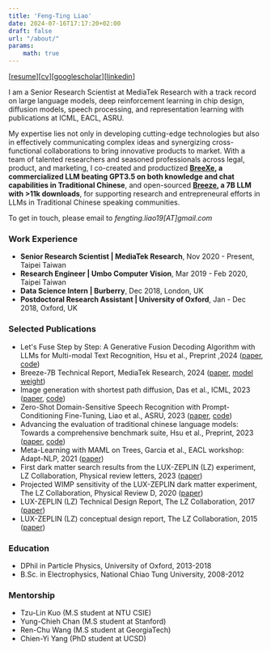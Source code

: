 ```yaml
---
title: 'Feng-Ting Liao'
date: 2024-07-16T17:17:20+02:00
draft: false
url: "/about/"
params:
    math: true
---
```


[[resume](https://ftliao.github.io/data/240805_FengTingLiao_resume.pdf)][[cv](https://ftliao.github.io/data/240805_FengTingLiao_CV.pdf)][[googlescholar](https://scholar.google.com/citations?user=wQtfX2cAAAAJ&hl=en)][[linkedin](https://www.linkedin.com/in/fengtingliao)]


<!-- I am a Senior Research Scientist at MediaTek Research, working on large language models, deep reinforcement learning in chip design, diffusion models, speech processing, and representation learning with publications at ICML, EACL, ASRU. -->

<!-- seasoned technical professional with a strong background in machine learning, natural language processing, and chip design. My expertise lies not only in developing cutting-edge technologies but also in effectively communicating complex ideas and orchestrating cross-functional collaborations to bring innovative products to market. -->

I am a Senior Research Scientist at MediaTek Research with a track record on large language models, deep reinforcement learning in chip design, diffusion models, speech processing, and representation learning with publications at ICML, EACL, ASRU. 

My expertise lies not only in developing cutting-edge technologies but also in effectively communicating complex ideas and synergizing cross-functional collaborations to bring innovative products to market. With a team of talented researchers and seasoned professionals across legal, product, and marketing, I co-created and productized **[BreeXe](https://huggingface.co/spaces/MediaTek-Research/Demo-MR-Breexe-8x7B), a commercialized LLM beating GPT3.5 on both knowledge and chat capabilities in Traditional Chinese**, and open-sourced **[Breeze](https://huggingface.co/MediaTek-Research/Breeze-7B-Instruct-v1_0), a 7B LLM with >11k downloads**, for supporting research and entrepreneural efforts in LLMs in Traditional Chinese speaking communities.

To get in touch, please email to *fengting.liao19[AT]gmail.com*

<!-- Prior to  -->


### Work Experience
- **Senior Research Scientist | MediaTek Research**, Nov 2020 - Present, Taipei Taiwan
- **Research Engineer | Umbo Computer Vision**, Mar 2019 - Feb 2020, Taipei Taiwan
- **Data Science Intern | Burberry**, Dec 2018, London, UK
- **Postdoctoral Research Assistant | University of Oxford**, Jan - Dec 2018, Oxford, UK



### Selected Publications
- Let's Fuse Step by Step: A Generative Fusion Decoding Algorithm with LLMs for Multi-modal Text Recognition, Hsu et al., Preprint ,2024 ([paper](https://arxiv.org/pdf/2405.14259), [code](https://github.com/mtkresearch/generative-fusion-decoding))
- Breeze-7B Technical Report, MediaTek Research, 2024 ([paper](https://arxiv.org/abs/2403.02712), [model weight](https://huggingface.co/MediaTek-Research/Breeze-7B-Base-v1_0))
- Image generation with shortest path diffusion, Das et al., ICML, 2023 ([paper](https://arxiv.org/abs/2306.00501), [code](https://github.com/mtkresearch/shortest-path-diffusion))
- Zero-Shot Domain-Sensitive Speech Recognition with Prompt-Conditioning Fine-Tuning, Liao et al., ASRU, 2023 ([paper](https://arxiv.org/pdf/2307.10274), [code](https://github.com/mtkresearch/clairaudience))
- Advancing the evaluation of traditional chinese language models: Towards a comprehensive benchmark suite, Hsu et al., Preprint, 2023 ([paper](https://arxiv.org/abs/2309.08448), [code](https://huggingface.co/datasets/MediaTek-Research/TCEval-v2))
- Meta-Learning with MAML on Trees, Garcia et al., EACL workshop: Adapt-NLP, 2021 ([paper](https://arxiv.org/pdf/2103.04691))
- First dark matter search results from the LUX-ZEPLIN (LZ) experiment, LZ Collaboration, Physical review letters, 2023 ([paper](https://journals.aps.org/prl/pdf/10.1103/PhysRevLett.131.041002))
- Projected WIMP sensitivity of the LUX-ZEPLIN dark matter experiment, The LZ Collaboration, Physical Review D, 2020 ([paper](https://link.aps.org/accepted/10.1103/PhysRevD.101.052002))
- LUX-ZEPLIN (LZ) Technical Design Report, The LZ Collaboration, 2017 ([paper](https://arxiv.org/abs/1703.09144))
- LUX-ZEPLIN (LZ) conceptual design report, The LZ Collaboration, 2015 ([paper](https://arxiv.org/pdf/1509.02910))


### Education


- DPhil in Particle Physics, University of Oxford, 2013-2018
- B.Sc. in Electrophysics, National Chiao Tung University, 2008-2012


### Mentorship

<!-- - Mentorship -->
- Tzu-Lin Kuo (M.S student at NTU CSIE)
- Yung-Chieh Chan (M.S student at Stanford)
- Ren-Chu Wang (M.S student at GeorgiaTech)
- Chien-Yi Yang (PhD student at UCSD)

<!-- Just don't work in hugo -->
<!-- <style>
  .flex-container {
    display: flex;
    justify-content: space-between;
  }
</style> -->
<!-- <div class="flex-container">
  <span>DPhil in Particle Physics, University of Oxford</span>
  <span>2013-2018</span>
</div>
<div class="flex-container">
  <span>B.Sc. in Electrophysics, National Chiao Tung University</span>
  <span>2008-2012</span>
</div> -->
